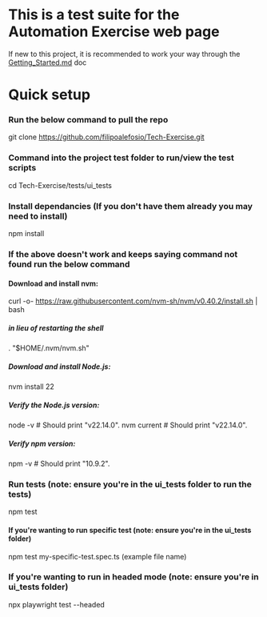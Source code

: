 # This is a test suite for the Automation Exercise web page

If new to this project, it is recommended to work your way through the [Getting_Started.md](https://github.com/filipoalefosio/Tech-Exercise/blob/main/Getting_Started.md#:~:text=**-,Purpose,-of%20this%20document) doc 


# Quick setup 

### Run the below command to pull the repo

 git clone https://github.com/filipoalefosio/Tech-Exercise.git

### Command into the project test folder to run/view the test scripts 

cd Tech-Exercise/tests/ui_tests

### Install dependancies (If you don't have them already you may need to install)

 npm install 

### If the above doesn't work and keeps saying command not found run the below command 

#### Download and install nvm:
curl -o- https://raw.githubusercontent.com/nvm-sh/nvm/v0.40.2/install.sh | bash

##### in lieu of restarting the shell
\. "$HOME/.nvm/nvm.sh"

##### Download and install Node.js:
nvm install 22

##### Verify the Node.js version:
node -v # Should print "v22.14.0".
nvm current # Should print "v22.14.0".

##### Verify npm version:
npm -v # Should print "10.9.2".


### Run tests (note: ensure you're in the ui_tests folder to run the tests)

 npm test

#### If you're wanting to run specific test (note: ensure you're in the ui_tests folder)

npm test my-specific-test.spec.ts (example file name)

### If you're wanting to run in headed mode (note: ensure you're in ui_tests folder)

npx playwright test --headed
